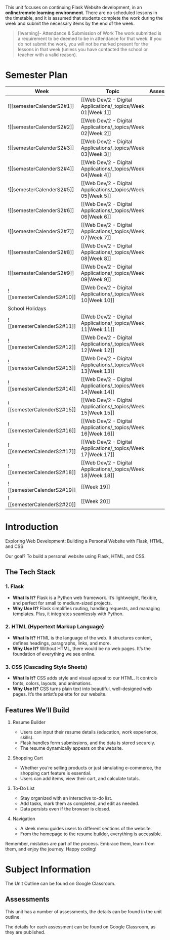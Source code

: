 This unit focuses on continuing Flask Website development, in an **online/remote learning environment**. There are no scheduled lessons in the timetable, and it is assumed that students complete the work during the week and submit the necessary items by the end of the week.

> [!warning]- Attendance & Submission of Work
> The work submitted is a requirement to be deemed to be in attendance for that week. If you do not submit the work, you will not be marked present for the lessons in that week (unless you have contacted the school or teacher with a valid reason).

# Semester Plan

| Week                       | Topic                                                         | Assessment | Notes |
| -------------------------- | ------------------------------------------------------------- | ---------- | ----- |
| ![[semesterCalenderS2#1]]  | [[Web Dev/2 - Digital Applications/_topics/Week 01\|Week 1]]  |            |       |
| ![[semesterCalenderS2#2]]  | [[Web Dev/2 - Digital Applications/_topics/Week 02\|Week 2]]  |            |       |
| ![[semesterCalenderS2#3]]  | [[Web Dev/2 - Digital Applications/_topics/Week 03\|Week 3]]  |            |       |
| ![[semesterCalenderS2#4]]  | [[Web Dev/2 - Digital Applications/_topics/Week 04\|Week 4]]  |            |       |
| ![[semesterCalenderS2#5]]  | [[Web Dev/2 - Digital Applications/_topics/Week 05\|Week 5]]  |            |       |
| ![[semesterCalenderS2#6]]  | [[Web Dev/2 - Digital Applications/_topics/Week 06\|Week 6]]  |            |       |
| ![[semesterCalenderS2#7]]  | [[Web Dev/2 - Digital Applications/_topics/Week 07\|Week 7]]  |            |       |
| ![[semesterCalenderS2#8]]  | [[Web Dev/2 - Digital Applications/_topics/Week 08\|Week 8]]  |            |       |
| ![[semesterCalenderS2#9]]  | [[Web Dev/2 - Digital Applications/_topics/Week 09\|Week 9]]  |            |       |
| ![[semesterCalenderS2#10]] | [[Web Dev/2 - Digital Applications/_topics/Week 10\|Week 10]] |            |       |
| School Holidays            |                                                               |            |       |
| ![[semesterCalenderS2#11]] | [[Web Dev/2 - Digital Applications/_topics/Week 11\|Week 11]] |            |       |
| ![[semesterCalenderS2#12]] | [[Web Dev/2 - Digital Applications/_topics/Week 12\|Week 12]] |            |       |
| ![[semesterCalenderS2#13]] | [[Web Dev/2 - Digital Applications/_topics/Week 13\|Week 13]] |            |       |
| ![[semesterCalenderS2#14]] | [[Web Dev/2 - Digital Applications/_topics/Week 14\|Week 14]] |            |       |
| ![[semesterCalenderS2#15]] | [[Web Dev/2 - Digital Applications/_topics/Week 15\|Week 15]] |            |       |
| ![[semesterCalenderS2#16]] | [[Web Dev/2 - Digital Applications/_topics/Week 16\|Week 16]] |            |       |
| ![[semesterCalenderS2#17]] | [[Web Dev/2 - Digital Applications/_topics/Week 17\|Week 17]] |            |       |
| ![[semesterCalenderS2#18]] | [[Web Dev/2 - Digital Applications/_topics/Week 18\|Week 18]] |            |       |
| ![[semesterCalenderS2#19]] | [[Week 19]]                                                   |            |       |
| ![[semesterCalenderS2#20]] | [[Week 20]]                                                   |            |       |

# Introduction
Exploring Web Development: Building a Personal Website with Flask, HTML, and CSS

Our goal? To build a personal website using Flask, HTML, and CSS.    

## The Tech Stack

### 1. Flask

- **What Is It?** Flask is a Python web framework. It’s lightweight, flexible, and perfect for small to medium-sized projects.
- **Why Use It?** Flask simplifies routing, handling requests, and managing templates. Plus, it integrates seamlessly with Python.

### 2. HTML (Hypertext Markup Language)

- **What Is It?** HTML is the language of the web. It structures content, defines headings, paragraphs, links, and more.
- **Why Use It?** Without HTML, there would be no web pages. It’s the foundation of everything we see online.

### 3. CSS (Cascading Style Sheets)

- **What Is It?** CSS adds style and visual appeal to our HTML. It controls fonts, colors, layouts, and animations.
- **Why Use It?** CSS turns plain text into beautiful, well-designed web pages. It’s the artist’s palette for our website.

## Features We’ll Build

1. Resume Builder
    
    - Users can input their resume details (education, work experience, skills).
    - Flask handles form submissions, and the data is stored securely.
    - The resume dynamically appears on the website.
2. Shopping Cart
    
    - Whether you’re selling products or just simulating e-commerce, the shopping cart feature is essential.
    - Users can add items, view their cart, and calculate totals.
3. To-Do List
    
    - Stay organized with an interactive to-do list.
    - Add tasks, mark them as completed, and edit as needed.
    - Data persists even if the browser is closed.
4. Navigation
    
    - A sleek menu guides users to different sections of the website.
    - From the homepage to the resume builder, everything is accessible.


Remember, mistakes are part of the process. Embrace them, learn from them, and enjoy the journey. Happy coding! 

# Subject Information

The Unit Outline can be found on Google Classroom.

## Assessments

This unit has a number of assessments, the details can be found in the unit outline.

The details for each assessment can be found on Google Classroom, as they are published.


